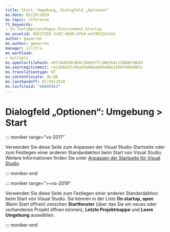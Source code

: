 ```yaml
---
title: Start, Umgebung, Dialogfeld „Optionen“
ms.date: 03/28/2019
ms.topic: reference
f1_keywords:
- VS.ToolsOptionsPages.Environment.Startup
ms.assetid: 9d517203-3c62-4660-b7b4-ea7d032dcb1e
author: gewarren
ms.author: gewarren
manager: jillfra
ms.workload:
- multiple
ms.openlocfilehash: e0f14d830c9b0c3d091ffc380f64c128b8b79b83
ms.sourcegitcommit: ce1ab8a25c66a83e60eab80ed8e1596fe66dd85c
ms.translationtype: HT
ms.contentlocale: de-DE
ms.lasthandoff: 07/29/2019
ms.locfileid: "68605913"
---
```

# <a name="options-dialog-box-environment--startup"></a>Dialogfeld „Optionen“: Umgebung \> Start

::: moniker range="vs-2017"

Verwenden Sie diese Seite zum Anpassen der Visual Studio-Startseite oder zum Festlegen einer anderen Standardaktion beim Start von Visual Studio. Weitere Informationen finden Sie unter [Anpassen der Startseite für Visual Studio](../../ide/customizing-the-start-page-for-visual-studio.md).

::: moniker-end

::: moniker range=">=vs-2019"

Verwenden Sie diese Seite zum Festlegen einer anderen Standardaktion beim Start von Visual Studio. Sie können in der Liste **On startup, open** (Beim Start öffnen) zwischen **Startfenster** (über das Sie ein neues oder vorhandenes Projekt öffnen können), **Letzte Projektmappe** und **Leere Umgebung** auswählen.

::: moniker-end